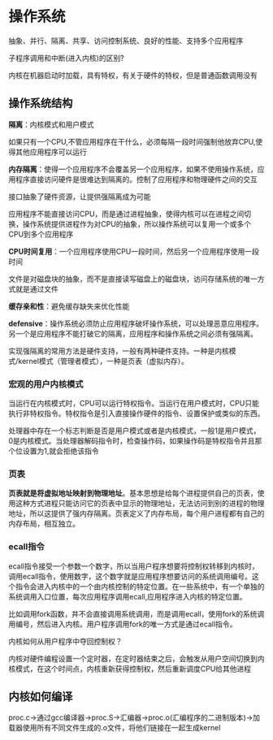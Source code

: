 # 操作系统

抽象、并行、隔离、共享、访问控制系统、良好的性能、支持多个应用程序

子程序调用和中断(进入内核)的区别?

内核在机器启动时加载，具有特权，有关于硬件的特权，但是普通函数调用没有

## 操作系统结构

**隔离**：内核模式和用户模式

如果只有一个CPU,不管应用程序在干什么，必须每隔一段时间强制他放弃CPU,使得其他应用程序可以运行

**内存隔离**：使得一个应用程序不会覆盖另一个应用程序，如果不使用操作系统，应用程序直接访问硬件是很难达到隔离的。控制了应用程序和物理硬件之间的交互

接口抽象了硬件资源，让提供强隔离成为可能

应用程序不能直接访问CPU，而是通过进程抽象，使得内核可以在进程之间切换，操作系统提供进程作为对CPU的抽象，所以操作系统可以复用一个或多个CPU到多个应用程序

**CPU时间复用**：一个应用程序使用CPU一段时间，然后另一个应用程序使用一段时间

文件是对磁盘块的抽象，而不是直接读写磁盘上的磁盘块，访问存储系统的唯一方式就是通过文件

**缓存亲和性**：避免缓存缺失来优化性能

**defensive**：操作系统必须防止应用程序破坏操作系统，可以处理恶意应用程序。另一个是应用程序不能打破它的隔离，应用程序和操作系统之间必须有强隔离。

实现强隔离的常用方法是硬件支持，一般有两种硬件支持。一种是内核模式/kernel模式（管理者模式），一种是页表（虚拟内存）。

### 宏观的用户内核模式

当运行在内核模式时，CPU可以运行特权指令。当运行在用户模式时，CPU只能执行非特权指令。特权指令是引入直接操作硬件的指令、设置保护或类似的东西。

处理器中存在一个标志判断是否是用户模式或者是内核模式，一般1是用户模式，0是内核模式。当处理器解码指令时，检查操作码，如果操作码是特权指令并且那个位设置为1,就会拒绝该指令

### 页表

**页表就是将虚拟地址映射到物理地址**。基本思想是给每个进程提供自己的页表，使用这种方式进程只能访问它的页表中显示的物理地址，无法访问到别的进程的物理地址，所以这提供了强内存隔离。页表定义了内存布局，每个用户进程都有自己的内存布局，相互独立。

### ecall指令

ecall指令接受一个参数一个数字，所以当用户程序想要将控制权转移到内核时，调用ecall指令，使用数字，这个数字就是应用程序想要访问的系统调用编号。这个指令会进入内核中的一个由内核控制的特定位置。在一些系统中，有一个单独的系统调用入口位置，每次应用程序调用ecall,应用程序进入内核的特定位置。

比如调用fork函数，并不会直接调用系统调用，而是调用ecall，使用fork的系统调用编号，然后进入内核。用户程序调用fork的唯一方式是通过ecall指令。

内核如何从用户程序中夺回控制权？

内核对硬件编程设置一个定时器，在定时器结束之后，会触发从用户空间切换到内核模式，在这个时间点，内核重新获得控制权，然后重新调度CPU给其他进程

## 内核如何编译

proc.c->通过gcc编译器->proc.S->汇编器->proc.o(汇编程序的二进制版本)->加载器使用所有不同文件生成的.o文件，将他们链接在一起生成kernel